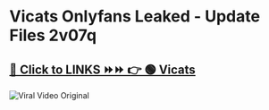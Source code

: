 
 # Vicats Onlyfans Leaked - Update Files 2v07q

## <h2><a href="https://clipsfans.com/Vicats&ref=git">🔗 Click to LINKS ⏩⏩ 👉 🟢 Vicats </a></h2>

<a href="https://clipsfans.com/Vicats&ref=git" rel="nofollow" data-target="animated-image.originalLink"><img src="https://i.ibb.co.com/xMMVF88/686577567.gif" alt="Viral Video Original" style="max-width: 100%; display: inline-block;" data-target="animated-image.originalImage"></a>

